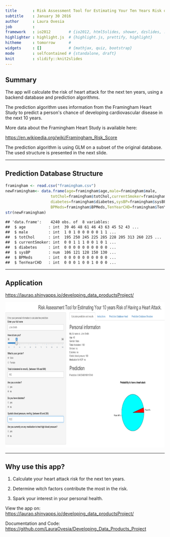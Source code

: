 ```yaml
---
title       : Risk Assessment Tool for Estimating Your Ten Years Risk of Having a Heart Attack
subtitle    : January 30 2016
author      : Laura Ovesia
job         : 
framework   : io2012        # {io2012, html5slides, shower, dzslides, ...}
highlighter : highlight.js  # {highlight.js, prettify, highlight}
hitheme     : tomorrow      # 
widgets     : []            # {mathjax, quiz, bootstrap}
mode        : selfcontained # {standalone, draft}
knit        : slidify::knit2slides
---
```



## Summary
The app will calculate the risk of heart attack for the next ten years, using a backend database and prediction algorithms. 

The prediction algorithm uses information from the Framingham Heart Study to predict a person's chance of developing cardiovascular disease in the next 10 years.

More data about the Framingham Heart Study is available here:

https://en.wikipedia.org/wiki/Framingham_Risk_Score

The prediction algorithm is using GLM on a subset of the original database.
The used structure is presented in the next slide.



---
## Prediction Database Structure


```r
framingham <- read.csv("framingham.csv")
newFramingham<- data.frame(age=framingham$age,male=framingham$male,
                    totChol=framingham$totChol,currentSmoker=framingham$currentSmoker,
                    diabetes=framingham$diabetes,sysBP=framingham$sysBP,
                    BPMeds=framingham$BPMeds,TenYearCHD=framingham$TenYearCHD)
str(newFramingham)
```

```
## 'data.frame':	4240 obs. of  8 variables:
##  $ age          : int  39 46 48 61 46 43 63 45 52 43 ...
##  $ male         : int  1 0 1 0 0 0 0 0 1 1 ...
##  $ totChol      : int  195 250 245 225 285 228 205 313 260 225 ...
##  $ currentSmoker: int  0 0 1 1 1 0 0 1 0 1 ...
##  $ diabetes     : int  0 0 0 0 0 0 0 0 0 0 ...
##  $ sysBP        : num  106 121 128 150 130 ...
##  $ BPMeds       : int  0 0 0 0 0 0 0 0 0 0 ...
##  $ TenYearCHD   : int  0 0 0 1 0 0 1 0 0 0 ...
```

---
## Application 
https://laurao.shinyapps.io/developing_data_productsProject/

<div style='text-align: center;'>
    <img height='460' src='Image1.PNG' />
</div>

---
## Why use this app?

1. Calculate your heart attack risk for the next ten years.

2. Determine witch factors contribute the most in the risk.

3. Spark your interest in your personal health.

View the app on: https://laurao.shinyapps.io/developing_data_productsProject/

Documentation and Code: https://github.com/LauraOvesia/Developing_Data_Products_Project


